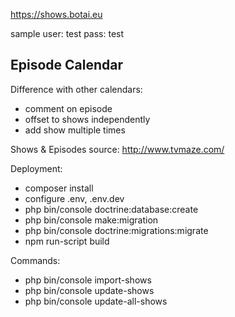 https://shows.botai.eu

sample user: test pass: test 

## Episode Calendar

Difference with other calendars:

* comment on episode
* offset to shows independently
* add show multiple times

Shows & Episodes source: http://www.tvmaze.com/

Deployment:

* composer install
* configure .env, .env.dev
* php bin/console doctrine:database:create
* php bin/console make:migration
* php bin/console doctrine:migrations:migrate
* npm run-script build

Commands:

* php bin/console import-shows
* php bin/console update-shows
* php bin/console update-all-shows

